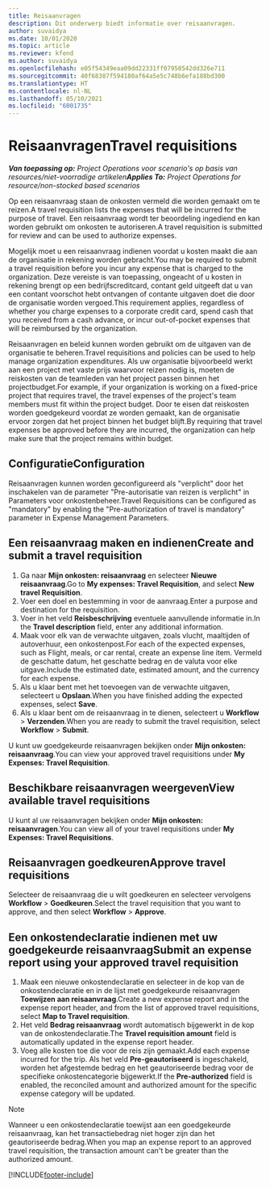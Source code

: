 ```yaml
---
title: Reisaanvragen
description: Dit onderwerp biedt informatie over reisaanvragen.
author: suvaidya
ms.date: 10/01/2020
ms.topic: article
ms.reviewer: kfend
ms.author: suvaidya
ms.openlocfilehash: e05f54349eaa09dd22331ff07950542dd326e711
ms.sourcegitcommit: 40f68387f594180af64a5e5c748b6efa188bd300
ms.translationtype: HT
ms.contentlocale: nl-NL
ms.lasthandoff: 05/10/2021
ms.locfileid: "6001735"
---
```

# <a name="travel-requisitions"></a><span data-ttu-id="e19bd-103">Reisaanvragen</span><span class="sxs-lookup"><span data-stu-id="e19bd-103">Travel requisitions</span></span>

<span data-ttu-id="e19bd-104">_**Van toepassing op:** Project Operations voor scenario's op basis van resources/niet-voorradige artikelen_</span><span class="sxs-lookup"><span data-stu-id="e19bd-104">_**Applies To:** Project Operations for resource/non-stocked based scenarios_</span></span>

<span data-ttu-id="e19bd-105">Op een reisaanvraag staan de onkosten vermeld die worden gemaakt om te reizen.</span><span class="sxs-lookup"><span data-stu-id="e19bd-105">A travel requisition lists the expenses that will be incurred for the purpose of travel.</span></span> <span data-ttu-id="e19bd-106">Een reisaanvraag wordt ter beoordeling ingediend en kan worden gebruikt om onkosten te autoriseren.</span><span class="sxs-lookup"><span data-stu-id="e19bd-106">A travel requisition is submitted for review and can be used to authorize expenses.</span></span>

<span data-ttu-id="e19bd-107">Mogelijk moet u een reisaanvraag indienen voordat u kosten maakt die aan de organisatie in rekening worden gebracht.</span><span class="sxs-lookup"><span data-stu-id="e19bd-107">You may be required to submit a travel requisition before you incur any expense that is charged to the organization.</span></span> <span data-ttu-id="e19bd-108">Deze vereiste is van toepassing, ongeacht of u kosten in rekening brengt op een bedrijfscreditcard, contant geld uitgeeft dat u van een contant voorschot hebt ontvangen of contante uitgaven doet die door de organisatie worden vergoed.</span><span class="sxs-lookup"><span data-stu-id="e19bd-108">This requirement applies, regardless of whether you charge expenses to a corporate credit card, spend cash that you received from a cash advance, or incur out-of-pocket expenses that will be reimbursed by the organization.</span></span>

<span data-ttu-id="e19bd-109">Reisaanvragen en beleid kunnen worden gebruikt om de uitgaven van de organisatie te beheren.</span><span class="sxs-lookup"><span data-stu-id="e19bd-109">Travel requisitions and policies can be used to help manage organization expenditures.</span></span> <span data-ttu-id="e19bd-110">Als uw organisatie bijvoorbeeld werkt aan een project met vaste prijs waarvoor reizen nodig is, moeten de reiskosten van de teamleden van het project passen binnen het projectbudget.</span><span class="sxs-lookup"><span data-stu-id="e19bd-110">For example, if your organization is working on a fixed-price project that requires travel, the travel expenses of the project's team members must fit within the project budget.</span></span> <span data-ttu-id="e19bd-111">Door te eisen dat reiskosten worden goedgekeurd voordat ze worden gemaakt, kan de organisatie ervoor zorgen dat het project binnen het budget blijft.</span><span class="sxs-lookup"><span data-stu-id="e19bd-111">By requiring that travel expenses be approved before they are incurred, the organization can help make sure that the project remains within budget.</span></span>

## <a name="configuration"></a><span data-ttu-id="e19bd-112">Configuratie</span><span class="sxs-lookup"><span data-stu-id="e19bd-112">Configuration</span></span> 

<span data-ttu-id="e19bd-113">Reisaanvragen kunnen worden geconfigureerd als "verplicht" door het inschakelen van de parameter "Pre-autorisatie van reizen is verplicht" in Parameters voor onkostenbeheer.</span><span class="sxs-lookup"><span data-stu-id="e19bd-113">Travel Requisitions can be configured as "mandatory" by enabling the "Pre-authorization of travel is mandatory" parameter in Expense Management Parameters.</span></span> 

## <a name="create-and-submit-a-travel-requisition"></a><span data-ttu-id="e19bd-114">Een reisaanvraag maken en indienen</span><span class="sxs-lookup"><span data-stu-id="e19bd-114">Create and submit a travel requisition</span></span>

1. <span data-ttu-id="e19bd-115">Ga naar **Mijn onkosten: reisaanvraag** en selecteer **Nieuwe reisaanvraag**.</span><span class="sxs-lookup"><span data-stu-id="e19bd-115">Go to **My expenses: Travel Requisition**, and select **New travel Requisition**.</span></span>
2. <span data-ttu-id="e19bd-116">Voer een doel en bestemming in voor de aanvraag.</span><span class="sxs-lookup"><span data-stu-id="e19bd-116">Enter a purpose and destination for the requisition.</span></span>
3. <span data-ttu-id="e19bd-117">Voer in het veld **Reisbeschrijving** eventuele aanvullende informatie in.</span><span class="sxs-lookup"><span data-stu-id="e19bd-117">In the  **Travel description** field, enter any additional information.</span></span> 
4. <span data-ttu-id="e19bd-118">Maak voor elk van de verwachte uitgaven, zoals vlucht, maaltijden of autoverhuur, een onkostenpost.</span><span class="sxs-lookup"><span data-stu-id="e19bd-118">For each of the expected expenses, such as Flight, meals, or car rental, create an expense line item.</span></span> <span data-ttu-id="e19bd-119">Vermeld de geschatte datum, het geschatte bedrag en de valuta voor elke uitgave.</span><span class="sxs-lookup"><span data-stu-id="e19bd-119">Include the estimated date, estimated amount, and the currency for each expense.</span></span> 
5. <span data-ttu-id="e19bd-120">Als u klaar bent met het toevoegen van de verwachte uitgaven, selecteert u **Opslaan**.</span><span class="sxs-lookup"><span data-stu-id="e19bd-120">When you have finished adding the expected expenses, select **Save**.</span></span>
6. <span data-ttu-id="e19bd-121">Als u klaar bent om de reisaanvraag in te dienen, selecteert u **Workflow** > **Verzenden**.</span><span class="sxs-lookup"><span data-stu-id="e19bd-121">When you are ready to submit the travel requisition, select **Workflow** > **Submit**.</span></span>

<span data-ttu-id="e19bd-122">U kunt uw goedgekeurde reisaanvragen bekijken onder **Mijn onkosten: reisaanvraag**.</span><span class="sxs-lookup"><span data-stu-id="e19bd-122">You can view your approved travel requisitions under **My Expenses: Travel Requisition**.</span></span> 

## <a name="view-available-travel-requisitions"></a><span data-ttu-id="e19bd-123">Beschikbare reisaanvragen weergeven</span><span class="sxs-lookup"><span data-stu-id="e19bd-123">View available travel requisitions</span></span>

<span data-ttu-id="e19bd-124">U kunt al uw reisaanvragen bekijken onder **Mijn onkosten: reisaanvragen**.</span><span class="sxs-lookup"><span data-stu-id="e19bd-124">You can view all of your travel requisitions under **My Expenses: Travel Requisitions**.</span></span>

## <a name="approve-travel-requisitions"></a><span data-ttu-id="e19bd-125">Reisaanvragen goedkeuren</span><span class="sxs-lookup"><span data-stu-id="e19bd-125">Approve travel requisitions</span></span>

<span data-ttu-id="e19bd-126">Selecteer de reisaanvraag die u wilt goedkeuren en selecteer vervolgens **Workflow** > **Goedkeuren**.</span><span class="sxs-lookup"><span data-stu-id="e19bd-126">Select the travel requisition that you want to approve, and then select **Workflow** > **Approve**.</span></span>  

## <a name="submit-an-expense-report-using-your-approved-travel-requisition"></a><span data-ttu-id="e19bd-127">Een onkostendeclaratie indienen met uw goedgekeurde reisaanvraag</span><span class="sxs-lookup"><span data-stu-id="e19bd-127">Submit an expense report using your approved travel requisition</span></span>

1. <span data-ttu-id="e19bd-128">Maak een nieuwe onkostendeclaratie en selecteer in de kop van de onkostendeclaratie en in de lijst met goedgekeurde reisaanvragen **Toewijzen aan reisaanvraag**.</span><span class="sxs-lookup"><span data-stu-id="e19bd-128">Create a new expense report and in the expense report header, and from the list of approved travel requisitions, select **Map to Travel requisition**.</span></span>
2. <span data-ttu-id="e19bd-129">Het veld **Bedrag reisaanvraag** wordt automatisch bijgewerkt in de kop van de onkostendeclaratie.</span><span class="sxs-lookup"><span data-stu-id="e19bd-129">The **Travel requisition amount** field is automatically updated in the expense report header.</span></span>
3. <span data-ttu-id="e19bd-130">Voeg alle kosten toe die voor de reis zijn gemaakt.</span><span class="sxs-lookup"><span data-stu-id="e19bd-130">Add each expense incurred for the trip.</span></span> <span data-ttu-id="e19bd-131">Als het veld **Pre-geautoriseerd** is ingeschakeld, worden het afgestemde bedrag en het geautoriseerde bedrag voor de specifieke onkostencategorie bijgewerkt.</span><span class="sxs-lookup"><span data-stu-id="e19bd-131">If the **Pre-authorized** field is enabled, the reconciled amount and authorized amount for the specific expense category will be updated.</span></span>

> [!NOTE]
> <span data-ttu-id="e19bd-132">Wanneer u een onkostendeclaratie toewijst aan een goedgekeurde reisaanvraag, kan het transactiebedrag niet hoger zijn dan het geautoriseerde bedrag.</span><span class="sxs-lookup"><span data-stu-id="e19bd-132">When you map an expense report to an approved travel requisition, the transaction amount can't be greater than the authorized amount.</span></span> 


[!INCLUDE[footer-include](../includes/footer-banner.md)]